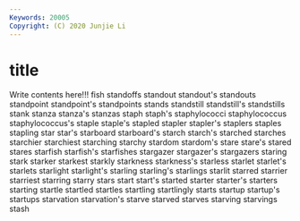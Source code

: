 ```yaml
---
Keywords: 20005
Copyright: (C) 2020 Junjie Li
---
```


# title

Write contents here!!!
fish 
standoffs 
standout 
standout's 
standouts 
standpoint 
standpoint's 
standpoints
stands 
standstill 
standstill's 
standstills 
stank 
stanza 
stanza's 
stanzas 
staph 
staph's
staphylococci 
staphylococcus 
staphylococcus's 
staple 
staple's 
stapled 
stapler 
stapler's 
staplers 
staples
stapling 
star 
star's 
starboard 
starboard's 
starch 
starch's 
starched 
starches 
starchier
starchiest 
starching 
starchy 
stardom 
stardom's 
stare 
stare's 
stared 
stares 
starfish
starfish's 
starfishes 
stargazer 
stargazer's 
stargazers 
staring 
stark 
starker 
starkest 
starkly
starkness 
starkness's 
starless 
starlet 
starlet's 
starlets 
starlight 
starlight's 
starling 
starling's
starlings 
starlit 
starred 
starrier 
starriest 
starring 
starry 
stars 
start 
start's
started 
starter 
starter's 
starters 
starting 
startle 
startled 
startles 
startling 
startlingly
starts 
startup 
startup's 
startups 
starvation 
starvation's 
starve 
starved 
starves 
starving
starvings 
stash 
